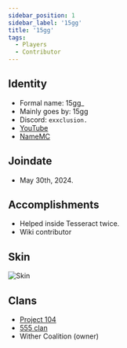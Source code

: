 ```yaml
---
sidebar_position: 1
sidebar_label: '15gg'
title: '15gg'
tags:
  - Players
  - Contributor
---
```

## Identity
* Formal name: 15gg_
* Mainly goes by: 15gg
* Discord: `exxclusion.`
* [YouTube]([https://www.youtube.com/](https://www.youtube.com/channel/UC2eBjU9A-of8OYxHTN8DXCg))
* [NameMC]([https://namemc.com/](https://namemc.com/profile/15gg_.2))

## Joindate
* May 30th, 2024.

## Accomplishments
- Helped inside Tesseract twice.
- Wiki contributor

## Skin
![Skin](https://s.namemc.com/3d/skin/body.png?id=9cbd3f6105659d4b&model=classic&theta=30&phi=21&time=90&width=100&height=200)


## Clans
- [Project 104](../Groups/104.md)
- [555 clan](../Groups/555.md)
- Wither Coalition (owner)

